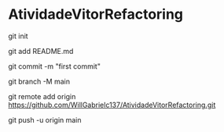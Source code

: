 # AtividadeVitorRefactoring

git init

git add README.md

git commit -m "first commit"

git branch -M main

git remote add origin https://github.com/WillGabrielc137/AtividadeVitorRefactoring.git

git push -u origin main
